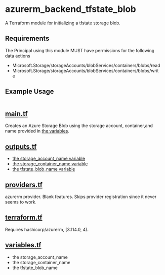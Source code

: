 # azurerm_backend_tfstate_blob
A Terraform module for initializing a tfstate storage blob.

## Requirements
The Principal using this module MUST have permissions for the following data actions

- Microsoft.Storage/storageAccounts/blobServices/containers/blobs/read
- Microsoft.Storage/storageAccounts/blobServices/containers/blobs/write

## Example Usage
```shell
```

## [main.tf](main.tf)
Creates an Azure Storage Blob using the storage account, container,and name provided in [the variables](variables.tf).

## [outputs.tf](outputs.tf)
- [the storage_account_name variable](variables.tf#L1)
- [the storage_container_name variable](variables.tf#L5)
- [the tfstate_blob_name variable](variables.tf#L9)

## [providers.tf](providers.tf)
azurerm provider. Blank features. Skips provider registration since it never seems to work.

## [terraform.tf](terraform.tf)
Requires hashicorp/azurerm, [3.114.0, 4).

## [variables.tf](variables.tf)
- the storage_account_name
- the storage_container_name
- the tfstate_blob_name